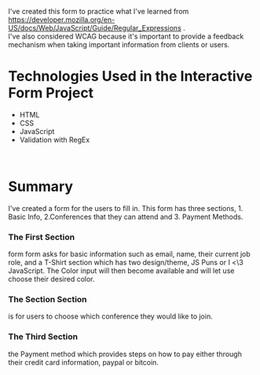 I've created this form to practice what I've learned from https://developer.mozilla.org/en-US/docs/Web/JavaScript/Guide/Regular_Expressions . <br/>
I've also considered WCAG because it's important to provide a feedback mechanism when taking important information from clients or users.

<h1>Technologies Used in the Interactive Form Project</h1>
<ul> 
    <li>HTML</li>
    <li>CSS</li>
    <li>JavaScript</li>
    <li>Validation with RegEx</li>
</ul>

<br/>
<h1> Summary </h1>
I've created a form for the users to fill in. This form has three sections, 1. Basic Info, 2.Conferences that they can attend and 3. Payment Methods.
<h3>The First Section</h3> 
form form asks for basic information such as email, name, their current job role, and a T-Shirt section which has two design/theme, JS Puns or I <\3 JavaScript. The Color input will then become available and will let use choose their desired color. 
<h3>The Section Section</h3>
 is for users to choose which conference they would like to join.
<h3> The Third Section</h3> 
the Payment method which provides steps on how to pay either through their credit card information, paypal or bitcoin.
<br/>

